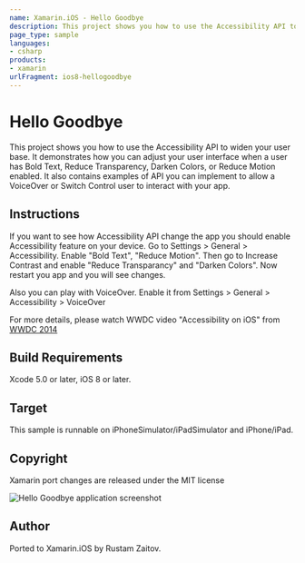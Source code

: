 ```yaml
---
name: Xamarin.iOS - Hello Goodbye
description: This project shows you how to use the Accessibility API to widen your user base. It demonstrates how you can adjust your user interface when a user...
page_type: sample
languages:
- csharp
products:
- xamarin
urlFragment: ios8-hellogoodbye
---
```

# Hello Goodbye
This project shows you how to use the Accessibility API to widen your user base.
It demonstrates how you can adjust your user interface when a user has Bold Text, Reduce Transparency, Darken Colors, or Reduce Motion enabled.
It also contains examples of API you can implement to allow a VoiceOver or Switch Control user to interact with your app.

## Instructions

If you want to see how Accessibility API change the app you should enable Accessibility feature on your device.
Go to Settings > General > Accessibility. Enable "Bold Text", "Reduce Motion". Then go to Increase Contrast and enable "Reduce Transparancy" and "Darken Colors". Now restart you app and you will see changes.

Also you can play with VoiceOver. Enable it from Settings > General > Accessibility > VoiceOver

For more details, please watch WWDC video "Accessibility on iOS" from [WWDC 2014](https://developer.apple.com/videos/wwdc/2014/)

## Build Requirements

Xcode 5.0 or later, iOS 8 or later.

## Target

This sample is runnable on iPhoneSimulator/iPadSimulator and iPhone/iPad.

## Copyright

Xamarin port changes are released under the MIT license

![Hello Goodbye application screenshot](Screenshots/MatchesScreen.png "Hello Goodbye application screenshot")

## Author

Ported to Xamarin.iOS by Rustam Zaitov.
